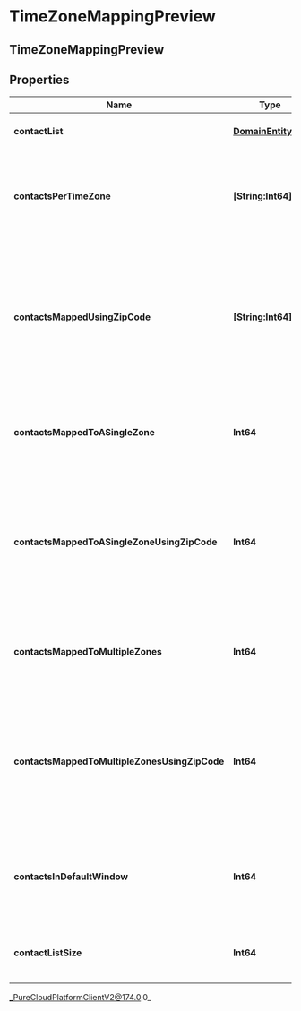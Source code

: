 # TimeZoneMappingPreview

## TimeZoneMappingPreview

## Properties

|Name | Type | Description | Notes|
|------------ | ------------- | ------------- | -------------|
| **contactList** | [**DomainEntityRef**](DomainEntityRef) | The associated ContactList | [optional] |
| **contactsPerTimeZone** | **[String:Int64]** | The number of contacts per time zone that mapped to only that time zone | [optional] |
| **contactsMappedUsingZipCode** | **[String:Int64]** | The number of contacts per time zone that mapped to only that time zone and were mapped using the zip code column | [optional] |
| **contactsMappedToASingleZone** | **Int64** | The total number of contacts that mapped to a single time zone | [optional] |
| **contactsMappedToASingleZoneUsingZipCode** | **Int64** | The total number of contacts that mapped to a single time zone and were mapped using the zip code column | [optional] |
| **contactsMappedToMultipleZones** | **Int64** | The total number of contacts that mapped to multiple time zones | [optional] |
| **contactsMappedToMultipleZonesUsingZipCode** | **Int64** | The total number of contacts that mapped to multiple time zones and were mapped using the zip code column | [optional] |
| **contactsInDefaultWindow** | **Int64** | The total number of contacts that will be dialed during the default window | [optional] |
| **contactListSize** | **Int64** | The total number of contacts in the contact list | [optional] |



_PureCloudPlatformClientV2@174.0.0_
